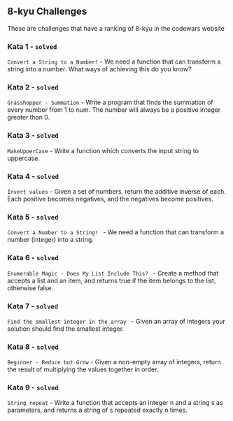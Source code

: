 ## 8-kyu Challenges

These are challenges that have a ranking of 8-kyu in the codewars website

### Kata 1 - `solved`

`Convert a String to a Number!` - We need a function that can transform a string into a number.
What ways of achieving this do you know?

### Kata 2 - `solved`

`Grasshopper - Summation` - Write a program that finds the summation of every number from 1 to num.
The number will always be a positive integer greater than 0.

### Kata 3 - `solved`

`MakeUpperCase` - Write a function which converts the input string to uppercase.

### Kata 4 - `solved`

`Invert values` - Given a set of numbers, return the additive inverse of each.
Each positive becomes negatives, and the negatives become positives.

### Kata 5 - `solved`

`Convert a Number to a String!
` - We need a function that can transform a number (integer) into a string.

### Kata 6 - `solved`

`Enumerable Magic - Does My List Include This?
` - Create a method that accepts a list and an item, and returns true if the item belongs to the list, otherwise false.

### Kata 7 - `solved`

`Find the smallest integer in the array
` - Given an array of integers your solution should find the smallest integer.

### Kata 8 - `solved`

`Beginner - Reduce but Grow` -
Given a non-empty array of integers, return the result of multiplying the values together in order.

### Kata 9 - `solved`

`String repeat` -
Write a function that accepts an integer n and a string s as parameters, 
and returns a string of s repeated exactly n
times.


